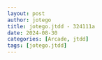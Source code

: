 ```yaml
---
layout: post
author: jotego
title: jotego.jtdd - 324111a
date: 2024-08-30
categories: [Arcade, jtdd]
tags: [jotego.jtdd]
---
```


